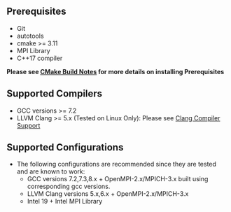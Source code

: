 
Prerequisites
-------------
- Git
- autotools
- cmake >= 3.11
- MPI Library
- C++17 compiler

**Please see [CMake Build Notes](CMake_Build_Notes.md) for more details on installing Prerequisites**

Supported Compilers
--------------------
- GCC versions >= 7.2
- LLVM Clang >= 5.x (Tested on Linux Only): Please see [Clang Compiler Support](CMake_Build_Notes.md#clang-compiler-support)


Supported Configurations
-------------------------
- The following configurations are recommended since they are tested and are known to work:
  - GCC versions 7.2,7.3,8.x + OpenMPI-2.x/MPICH-3.x built using corresponding gcc versions.
  - LLVM Clang versions 5.x,6.x + OpenMPI-2.x/MPICH-3.x 
  - Intel 19 + Intel MPI Library


